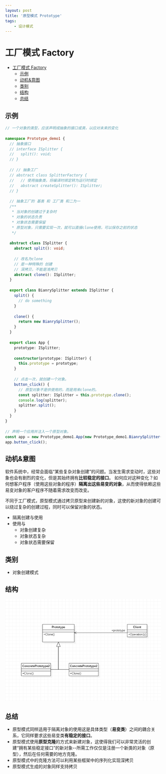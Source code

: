 ```yaml
---
layout: post
title: '原型模式 Prototype'
tags:
    - 设计模式
---  
```

  
  
#  工厂模式 Factory
  
- [工厂模式 Factory](#工厂模式-factory )
  - [示例](#示例 )
  - [动机&意图](#动机意图 )
  - [类别](#类别 )
  - [结构](#结构 )
  - [总结](#总结 )
  
##  示例
  
~~~ts
// 一个对象的类型，应该声明成抽象的接口或类，以应对未来的变化
  
namespace Prototype_demo1 {
  // 抽象接口
  // interface ISplitter {
  //   split(): void;
  // }
  
  // // 抽象工厂
  // abstract class SplitterFactory {
  //   // 使用抽象类，将编译时绑定转为运行时绑定
  //   abstract createSplitter(): ISplitter;
  // }
  
  // 抽象工厂的 基类 和 工厂类 和二为一
  /**
   * 当对象的创建过于复杂时
   * 对象的状态负责
   * 对象状态需要保留
   * 原型对象，只需要实现一次，就可以直接clone使用，可以保存之前的状态
   */
  
  abstract class ISplitter {
    abstract split(): void;
  
    // 改名为clone
    // 是一种特殊的 创建
    // 深拷贝，不能是浅拷贝
    abstract clone(): ISplitter;
  }
  
  export class BianrySplitter extends ISplitter {
    split() {
      // do something
    }
  
    clone() {
      return new BianrySplitter();
    }
  }
  
  export class App {
    prototype: ISplitter;
  
    constructor(prototype: ISplitter) {
      this.prototype = prototype;
    }
  
    // 点击一次，就创建一个对象。
    button_click() {
      // 原型对象不是供使用的，而是用来clone的。
      const splitter: ISplitter = this.prototype.clone();
      console.log(splitter);
      splitter.split();
    }
  }
}
  
// 声明一个应用并注入一个原型对象。
const app = new Prototype_demo1.App(new Prototype_demo1.BianrySplitter());
app.button_click();
~~~
  
##  动机&意图
  
  
软件系统中，经常会面临“某些复杂对象创建”的问题。当发生需求变动时，这些对象也会有剧烈的变化，但是其始终拥有**比较稳定的接口**。
如何应对这种变化？如何想客户程序（使用这些对象的程序）**隔离出这些易变的对象**，从而使得依赖这些易变对象的客户程序不随着需求改变而改变。
  
不同于工厂模式，原型模式通过拷贝原型来创建新的对象，这使的新对象的创建可以绕过复杂的创建过程，同时可以保留对象的状态。
  
- 隔离创建与使用
- 使用与
  - 对象创建复杂
  - 对象状态复杂
  - 对象状态需要保留
  
##  类别
  
  
- 对象创建模式
  
##  结构
  
  
![img](/assets/image/design-pattern/10-1.png )
  
##  总结
  
  
- 原型模式同样适用于隔离对象的使用这是具体类型（**易变类**）之间的耦合关系，它同样要求这些易变类**有稳定的接口**。
- 原型模式使用**原型克隆**的方式来新建对象，这使得我们可以非常灵活的创建“拥有某些稳定接口”的新对象--所需工作仅仅是注册一个新类的对象（原型），然后在任何需要的地方克隆。
- 原型模式中的克隆方法可以利用某些框架中的序列化实现深拷贝
- 原型模式生成的对象同样支持拷贝
  